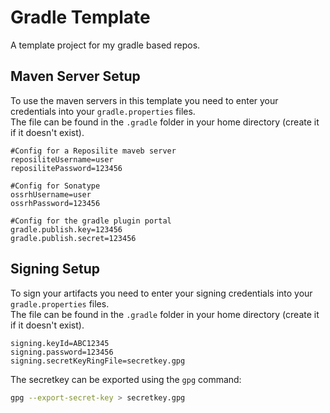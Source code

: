 # Gradle Template
A template project for my gradle based repos.

## Maven Server Setup
To use the maven servers in this template you need to enter your credentials into your `gradle.properties` files.\
The file can be found in the `.gradle` folder in your home directory (create it if it doesn't exist).
```properties
#Config for a Reposilite maveb server
reposiliteUsername=user
reposilitePassword=123456

#Config for Sonatype
ossrhUsername=user
ossrhPassword=123456

#Config for the gradle plugin portal
gradle.publish.key=123456
gradle.publish.secret=123456
```

## Signing Setup
To sign your artifacts you need to enter your signing credentials into your `gradle.properties` files.\
The file can be found in the `.gradle` folder in your home directory (create it if it doesn't exist).
```properties
signing.keyId=ABC12345
signing.password=123456
signing.secretKeyRingFile=secretkey.gpg
```

The secretkey can be exported using the `gpg` command:
```bash
gpg --export-secret-key > secretkey.gpg
```
